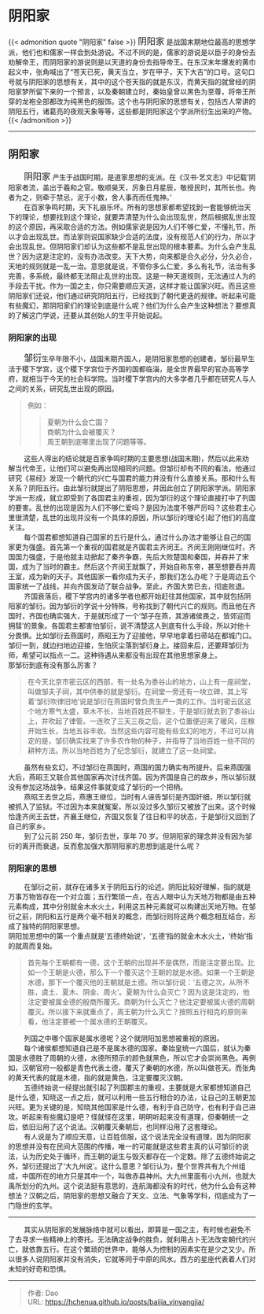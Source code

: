 # 阴阳家

{{< admonition quote "阴阳家" false >}}
<font size=4 face="华文宋体">阴阳家</font> 是战国末期地位最高的思想学派，他们也和儒家一样会到处游说。不过不同的是，儒家的游说是以臣子的身份去劝解帝王，而阴阳家的游说则是以天道的身份去指导帝王。在东汉末年爆发的黄巾起义中，张角喊出了“苍天已死，黄天当立，岁在甲子，天下大吉”的口号。这句口号就与阴阳家的思想有关，其中的这个苍天指的就是东汉，而黄天指的就曾经的阴阳家梦所留下来的一个预言，以及秦朝建立时，秦始皇曾以黑色为至尊，将帝王所穿的龙袍全部都改为纯黑色的服饰。这个也与阴阳家的思想有关，包括古人常讲的阴阳五行，诸葛亮的夜观天象等等，这些都是阴阳家这个学派所衍生出来的产物。
{{< /admonition >}}
***
## 阴阳家
&emsp;&emsp; <font size=4 face="华文宋体">阴阳家</font> 产生于战国时期，是道家思想的支派。在《汉书·艺文志》中记载‘阴阳家者流，盖出于羲和之官。敬顺昊天，厉象日月星辰，敬授民时，其所长也。拘者为之，则牵于禁忌，泥于小数，舍人事而而任鬼神。’  
&emsp;&emsp; 在百家争鸣时期，天下礼崩乐坏。所有的思想家都希望找到一套能够统治天下的理论，想要找到这个理论，就要弄清楚为什么会出现乱世，然后根据乱世出现的这个原因，再采取合适的方法。例如儒家说是因为人们不够仁爱，不懂礼节，所以才会出现乱世。而法家则说国家缺少合适的法度，没有规范人们的行为，所以才会出现乱世。但阴阳家们却认为这些都不是乱世出现的根本要素。为什么会产生乱世？因为这是注定的，没有办法改变。天下大势，向来都是合久必分，分久必合，天地的规则就是一乱一治。意思就是说，不管你多么仁爱，多么有礼节，法治有多完善，多系统，最终都无法阻止乱世的出现。这是一种天道规则，无法通过人为的手段去干扰。作为一国之主，你只需要顺应天道，这样才能让国家兴旺。而且这些阴阳家们还说，他们通过研究阴阳五行，已经找到了朝代更迭的规律。听起来可能有些魔幻，那阴阳家们的理论到底是什么呢？他们为什么会产生这种想法？要想真的了解这门学说，还要从其创始人的生平开始说起。

### 阴阳家的出现
&emsp;&emsp; <font size=4 face="华文宋体">邹衍</font>生卒年限不小，战国末期齐国人，是阴阳家思想的创建者。邹衍最早生活于稷下学宫，这个稷下学宫位于齐国的国都临淄，是全世界最早的官办高等学府，就相当于今天的社会科学院。当时稷下学宫内的大多学者几乎都在研究人与人之间的关系，研究乱世出现的原因。  
> 例如：
>> 夏朝为什么会亡国？  
商朝为什么会被覆灭？  
周王朝到底哪里出现了问题等等。

&emsp;&emsp; 这些人得出的结论就是百家争鸣时期的主要思想(战国末期)，然后以此来劝解当代帝王，让他们可以避免再出现相同的问题。但邹衍却有不同的看法，他通过研究《易经》发现一个朝代的兴亡与国君的能力并没有什么直接关系。那和什么有关系？阴阳五行。由此邹衍就提出了阴阳思想，并因此创立了阴阳家学派。阴阳家学派一形成，就立即受到了各国君主的重视，因为邹衍的这个理论直接打中了列国的要害。乱世的出现是因为人们不够仁爱吗？是因为法度不够严厉吗？这些君主心里很清楚，乱世的出现并没有一个具体的原因，所以邹衍的理论引起了他们的高度关注。  
&emsp;&emsp; 每个国君都想知道自己国家的五行是什么，通过什么办法才能够让自己的国家更为强盛。首先第一个重视的国君就是齐国君主齐闵王。齐闵王刚刚继位时，齐国国力强盛，于是他就主动掀起了秦齐争霸，先后大败楚国和秦国，并吞并了宋国，成为了当时的霸主。然后这个齐闵王就飘了，开始自称东帝，甚至想要吞并周王室，成为新的天子。其他国家一看你成为天子，那我们怎么办呢？于是周边五个国家统一了战线，并向齐国发动了联合战争。至此，齐国大势已去，彻底败退。  
&emsp;&emsp; 齐国衰落后，稷下学宫内的诸多学者也都开始赶往其他国家，其中就包括阴阳家的邹衍。因为邹衍的学说十分特殊，号称找到了朝代兴亡的规则。而且他在齐国时，齐国也确实强大，于是就形成了一个‘邹子在燕，其游诸侯畏之，皆郊迎而拥彗’的景象。各国君主都害怕邹衍，说不清楚这人到底有什么手段，所以对他十分畏惧。比如邹衍去燕国时，燕昭王为了迎接他，早早地拿着扫帚站在都城门口。邹衍一到，就边扫地边迎接，生怕灰尘落到邹衍身上。接回来后，还要拜邹衍为师，希望可以指点一二。这种待遇从来都没有出现在其他思想家身上。  
那邹衍到底有没有那么厉害？  
> 在今天北京市密云区的西部，有一处名为黍谷山的地方，山上有一座祠堂，叫做邹夫子祠，其中供奉的就是邹衍。在祠堂一旁还有一块立碑，其上写着‘邹衍吹律旧地’说是邹衍在燕国时曾负责生产一类的工作。当时密云区这个地方寒气太盛，草木不长，当地百姓民不聊生，于是邹衍就去到了黍谷山上，并吹起了律管。一连吹了三天三夜之后，这个位置便迎来了暖风，庄稼开始生长，当地五谷丰收。当然这些内容可能有些玄幻的地方，不过可以肯定的是，邹衍确实找来了许多农作物的种子，并指导了当地百姓一些不同的耕种方法。所以当地百姓为了纪念邹衍，就建立了这一处祠堂。

&emsp;&emsp; 虽然有些玄幻，不过邹衍在燕国时，燕国的国力确实有所提升。后来燕国强大后，燕昭王又联合其他国家再次讨伐齐国。因为齐国是自己的故乡，所以邹衍就没有参加这场战争，结果这件事就变成了邹衍的一个把柄。  
&emsp;&emsp; 燕昭王去世之后，燕惠王继位，当时有人诬告邹衍是齐国奸细，所以邹衍就被抓入了监狱。不过因为本来就冤案，所以没过多久邹衍又被放了出来。这个时候恰逢齐闵王去世，齐襄王继位，齐国又恢复了往日和平的状态，于是邹衍又回到了自己的家乡。  
&emsp;&emsp; 到了公元前 250 年，邹衍去世，享年 70 岁。但阴阳家的理念并没有因为邹衍的离开而衰退，反而愈加强大那阴阳家的思想到底是什么呢？
### 阴阳家的思想
&emsp;&emsp; 在邹衍之前，就存在诸多关于阴阳五行的论述。阴阳比较好理解，指的就是万事万物皆存在一个对立面；五行繁琐一点，在古人眼中认为天地万物都是由五种元素构成，其中分别就金木水火土，利用这五种元素就可以构建出天地万物。在邹衍之前，阴阳和五行是两个毫不相关的概念，而邹衍则将这两个概念相互结合，形成了独特的阴阳家思想。  
阴阳加思想中的第一个重点就是‘五德终始说’，‘五德’指的就金木水火土，‘终始’指的就周而复始。
> 首先每个王朝都有一德，这个王朝的出现并不是偶然，而是注定要出现。比如一个王朝是火德，那么下一个覆灭这个王朝的就是水德。如果一个王朝是水德，那下一个覆灭他的王朝就是土德。所以邹衍说：‘五德之次，从所不胜，虞土、夏木、阴金、周火’。夏朝为什么会灭亡？因为这是注定的，他注定要被属金德的殷商所覆灭。商朝为什么灭亡？他注定要被属火德的周朝覆灭。所以接下来就重点了，周王朝为什么灭亡？按照五行相克的原则来看，他注定要被一个属水德的王朝覆灭。  

&emsp;&emsp; 列国之中哪个国家是属水德呢？这个就阴阳加思想被重视的原因。  
&emsp;&emsp; 每个诸侯都想知道自己是不是属水德的国家。秦始皇统一六国后，就认为秦国是水德胜了周朝的火德，水德所预示的颜色就黑色，所以它才会崇尚黑色。再例如，汉朝官府一般都是青色代表土德，覆灭了秦朝的水德，所以叫做苍天。而张角的黄天代表的就是木德，指的就是黄色，注定要覆灭汉朝。  
&emsp;&emsp; 五德终始说一经提出就引起了列国郡主的重视，主要就是大家都想知道自己是什么德，知晓这一点之后，就可以利用一些五行相合的办法，让自己的王朝更加兴旺。更为关键的是，知晓其他国家是什么德，有利于自己防守，也有利于自己进攻。听起来有些魔幻是吧？怪就怪在这里，明明听起来没有道理，但秦朝统一之后，依旧沿用了这个说法。汉朝覆灭秦朝后，也同样沿用了这套理论。  
&emsp;&emsp; 有人说是为了顺应天意，让百姓信服，这个说法完全没有道理，因为阴阳家的思想并没有在民间大范围的传播，唯一的可能就是这些君主真的认可邹衍的说法，认为历史处于循环，而王朝的诞生与毁灭都存在一个定数。除了五德终始说之外，邹衍还提出了‘大九州说’。这什么意思？邹衍认为，整个世界共有九个州组成，中国所在的地方只是其中一个，叫做赤县神州。大九州里面有小九州，也就大禹所划分的九州。这个说法挺有意思的，连航海都没有的时代，他为什么会有这种想法？汉朝之后，阴阳家的思想又融合了天文、立法、气象等学科，彻底成为了一门隐世的玄学。  
***
&emsp;&emsp; 其实从阴阳家的发展脉络中就可以看出，即算是一国之主，有时候也避免不了去寻求一些精神上的寄托。无法确定战争的胜负，就利用占卜无法改变朝代的兴亡，就依靠五行。在这个繁琐的世界中，能够人为控制的因素实在是少之又少。所以很多人说阴阳家并没有消失，它就等同于中原的风水。西方的星座代表着人们对未知的好奇和恐惧。
<!--more-->


---

> 作者: Dao  
> URL: https://hchenua.github.io/posts/baijia_yinyangjia/  

